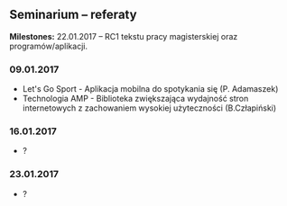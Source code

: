 ## Seminarium – referaty

**Milestones:**
22.01.2017 – RC1 tekstu pracy magisterskiej oraz programów/aplikacji.

### 09.01.2017

* Let's Go Sport - Aplikacja mobilna do spotykania się (P. Adamaszek)
* Technologia AMP - Biblioteka zwiększająca wydajność stron internetowych z zachowaniem wysokiej użyteczności (B.Człapiński)

### 16.01.2017

* ?

### 23.01.2017

* ?
